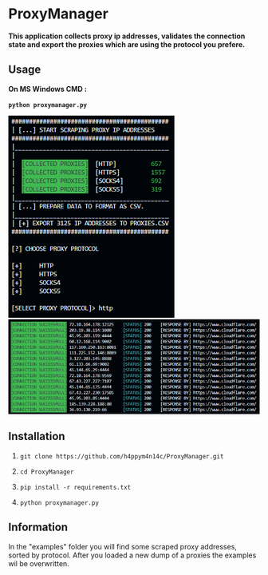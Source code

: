 # **ProxyManager**

**This application collects proxy ip addresses, validates the connection state and export the proxies which are using the protocol you prefere.**

## Usage

**On MS Windows CMD :**

**``python proxymanager.py``**

![Menu](img/menu.PNG)
![Output](img/output.PNG)


## Installation

1. ``git clone https://github.com/h4ppym4n14c/ProxyManager.git``

2. `` cd ProxyManager ``

3. `` pip install -r requirements.txt ``

4. `` python proxymanager.py ``


## Information

In the "examples" folder you will find some scraped proxy addresses, sorted by protocol. After you loaded a new dump of a proxies the examples wil be overwritten.